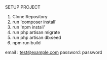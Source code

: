 SETUP PROJECT
1. Clone Repository
2. run 'composer install'
3. run 'npm install'
4. run php artisan migrate
5. run php artisan db:seed
6. npm run build

email : test@example.com
password: password
